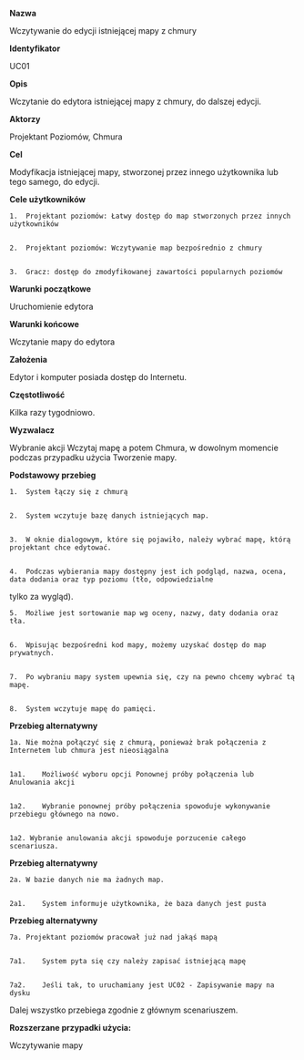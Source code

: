 <b>Nazwa</b>

Wczytywanie do edycji istniejącej mapy z chmury

<b>Identyfikator</b>

UC01

<b>Opis</b>

Wczytanie do edytora istniejącej mapy z chmury, do dalszej edycji.

<b>Aktorzy</b>

Projektant Poziomów, Chmura

<b>Cel</b>


Modyfikacja istniejącej mapy, stworzonej przez innego użytkownika lub tego samego, do edycji.


<b>Cele użytkowników</b>


    1.	Projektant poziomów: Łatwy dostęp do map stworzonych przez innych użytkowników


    2.	Projektant poziomów: Wczytywanie map bezpośrednio z chmury 


    3.	Gracz: dostęp do zmodyfikowanej zawartości popularnych poziomów


<b>Warunki początkowe</b>


Uruchomienie edytora


<b>Warunki końcowe</b>


Wczytanie mapy do edytora


<b>Założenia</b>


Edytor i komputer posiada dostęp do Internetu.


<b>Częstotliwość</b>


Kilka razy tygodniowo.


<b>Wyzwalacz</b>


Wybranie akcji Wczytaj mapę a potem Chmura, w dowolnym momencie podczas przypadku użycia Tworzenie mapy.


<b>Podstawowy przebieg</b>


    1.	System łączy się z chmurą


    2.	System wczytuje bazę danych istniejących map.


    3.	W oknie dialogowym, które się pojawiło, należy wybrać mapę, którą projektant chce edytować.


    4.	Podczas wybierania mapy dostępny jest ich podgląd, nazwa, ocena, data dodania oraz typ poziomu (tło, odpowiedzialne 

tylko za wygląd).


    5.	Możliwe jest sortowanie map wg oceny, nazwy, daty dodania oraz tła.


    6.	Wpisując bezpośredni kod mapy, możemy uzyskać dostęp do map prywatnych.


    7.	Po wybraniu mapy system upewnia się, czy na pewno chcemy wybrać tą mapę.


    8.	System wczytuje mapę do pamięci.


<b>Przebieg alternatywny</b>


    1a.	Nie można połączyć się z chmurą, ponieważ brak połączenia z Internetem lub chmura jest nieosiągalna


    1a1.	Możliwość wyboru opcji Ponownej próby połączenia lub Anulowania akcji


    1a2.	Wybranie ponownej próby połączenia spowoduje wykonywanie przebiegu głównego na nowo.


    1a2. Wybranie anulowania akcji spowoduje porzucenie całego scenariusza.


<b>Przebieg alternatywny</b>


    2a.	W bazie danych nie ma żadnych map.


    2a1.	System informuje użytkownika, że baza danych jest pusta


<b>Przebieg alternatywny</b>


    7a.	Projektant poziomów pracował już nad jakąś mapą


    7a1.	System pyta się czy należy zapisać istniejącą mapę


    7a2.	Jeśli tak, to uruchamiany jest UC02 - Zapisywanie mapy na dysku


Dalej wszystko przebiega zgodnie z głównym scenariuszem.


<b>Rozszerzane przypadki użycia:</b>


Wczytywanie mapy
